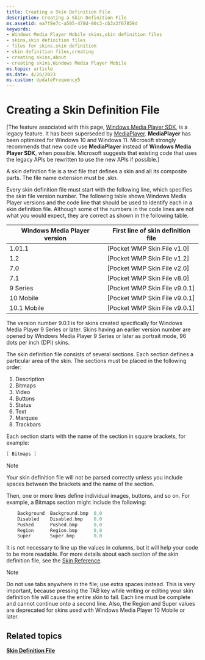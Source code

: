 ```yaml
---
title: Creating a Skin Definition File
description: Creating a Skin Definition File
ms.assetid: ea7f8e7c-a505-478d-80c3-cb3a3f67859d
keywords:
- Windows Media Player Mobile skins,skin definition files
- skins,skin definition files
- files for skins,skin definition
- skin definition files,creating
- creating skins,about
- creating skins,Windows Media Player Mobile
ms.topic: article
ms.date: 4/26/2023
ms.custom: UpdateFrequency5
---
```


# Creating a Skin Definition File

\[The feature associated with this page, [Windows Media Player SDK](/windows/win32/wmp/windows-media-player-sdk), is a legacy feature. It has been superseded by [MediaPlayer](/uwp/api/Windows.Media.Playback.MediaPlayer). **MediaPlayer** has been optimized for Windows 10 and Windows 11. Microsoft strongly recommends that new code use **MediaPlayer** instead of **Windows Media Player SDK**, when possible. Microsoft suggests that existing code that uses the legacy APIs be rewritten to use the new APIs if possible.\]

A skin definition file is a text file that defines a skin and all its composite parts. The file name extension must be .skn.

Every skin definition file must start with the following line, which specifies the skin file version number. The following table shows Windows Media Player versions and the code line that should be used to identify each in a skin definition file. Although some of the numbers in the code lines are not what you would expect, they are correct as shown in the following table.



| Windows Media Player version | First line of skin definition file |
|------------------------------|------------------------------------|
| 1.01.1<br/>            | \[Pocket WMP Skin File v1.0\]      |
| 1.2                          | \[Pocket WMP Skin File v1.2\]      |
| 7.0                          | \[Pocket WMP Skin File v2.0\]      |
| 7.1                          | \[Pocket WMP Skin File v8.0\]      |
| 9 Series                     | \[Pocket WMP Skin File v9.0.1\]    |
| 10 Mobile                    | \[Pocket WMP Skin File v9.0.1\]    |
| 10.1 Mobile                  | \[Pocket WMP Skin File v9.0.1\]    |



 

The version number 9.0.1 is for skins created specifically for Windows Media Player 9 Series or later. Skins having an earlier version number are opened by Windows Media Player 9 Series or later as portrait mode, 96 dots per inch (DPI) skins.

The skin definition file consists of several sections. Each section defines a particular area of the skin. The sections must be placed in the following order:

1.  Description
2.  Bitmaps
3.  Video
4.  Buttons
5.  Status
6.  Text
7.  Marquee
8.  Trackbars

Each section starts with the name of the section in square brackets, for example:


```C++
[ Bitmaps ]

```



> [!Note]  
> Your skin definition file will not be parsed correctly unless you include spaces between the brackets and the name of the section.

 

Then, one or more lines define individual images, buttons, and so on. For example, a Bitmaps section might include the following:


```C++
    Background  Background.bmp  0,0
    Disabled    Disabled.bmp    0,0
    Pushed      Pushed.bmp      0,0
    Region      Region.bmp      0,0
    Super       Super.bmp       0,0

```



It is not necessary to line up the values in columns, but it will help your code to be more readable. For more details about each section of the skin definition file, see the [Skin Reference](skin-reference.md).

> [!Note]  
> Do not use tabs anywhere in the file; use extra spaces instead. This is very important, because pressing the TAB key while writing or editing your skin definition file will cause the entire skin to fail. Each line must be complete and cannot continue onto a second line. Also, the Region and Super values are deprecated for skins used with Windows Media Player 10 Mobile or later.

 

## Related topics

<dl> <dt>

[**Skin Definition File**](skin-definition-file-mobile.md)
</dt> </dl>

 

 





